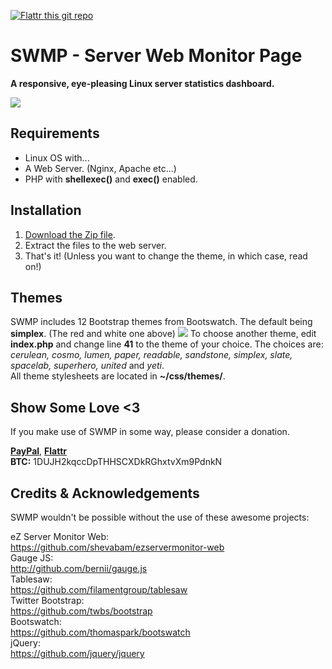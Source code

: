 [![Flattr this git repo](http://api.flattr.com/button/flattr-badge-large.png)](https://flattr.com/submit/auto?user_id=fuzzymannerz&url=https://github.com/fuzzymannerz/swmp&title=SWMP)
# SWMP - Server Web Monitor Page

**A responsive, eye-pleasing Linux server statistics dashboard.**

![](http://i.imgur.com/q8XWluS.png)

## Requirements
- Linux OS with...
- A Web Server. (Nginx, Apache etc...)
- PHP with **shellexec()** and **exec()** enabled.

## Installation
1. [Download the Zip file](https://github.com/fuzzymannerz/swmp/archive/master.zip).
2. Extract the files to the web server.
3. That's it! (Unless you want to change the theme, in which case, read on!)

## Themes
SWMP includes 12 Bootstrap themes from Bootswatch. The default being **simplex**. (The red and white one above)
![](http://i.imgur.com/vlw9NyV.png)
To choose another theme, edit **index.php** and change line **41** to the theme of your choice. The choices are:    
_cerulean, cosmo, lumen, paper, readable, sandstone, simplex, slate, spacelab, superhero, united_ and _yeti_.    
All theme stylesheets are located in **~/css/themes/**.

## Show Some Love <3
If you make use of SWMP in some way, please consider a donation.    

**[PayPal](https://paypal.me/fuzzymannerz)**, **[Flattr](https://flattr.com/submit/auto?user_id=fuzzymannerz&url=https://github.com/fuzzymannerz/swmp&title=SWMP)**    
**BTC:** 1DUJH2kqccDpTHHSCXDkRGhxtvXm9PdnkN

## Credits & Acknowledgements
SWMP wouldn't be possible without the use of these awesome projects:

eZ Server Monitor Web:    
https://github.com/shevabam/ezservermonitor-web    
Gauge JS:    
http://github.com/bernii/gauge.js   
Tablesaw:    
https://github.com/filamentgroup/tablesaw    
Twitter Bootstrap:    
https://github.com/twbs/bootstrap    
Bootswatch:    
https://github.com/thomaspark/bootswatch    
jQuery:    
https://github.com/jquery/jquery    
